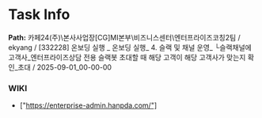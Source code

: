 # Task Info

**Path:** 카페24(주)\본사사업장\[CG]MI본부\비즈니스센터\엔터프라이즈코칭2팀 / ekyang / [332228] 온보딩 실행 _ 온보딩 실행_ 4. 슬랙 및 채널 운영_ └슬랙채널에 고객사_엔터프라이즈상담 전용 슬랙봇 초대할 때 해당 고객이 해당 고객사가 맞는지 확인_초대 / 2025-09-01_00-00-00

### WIKI
- ["https://enterprise-admin.hanpda.com/"]

